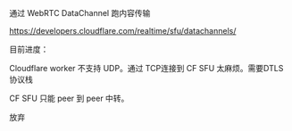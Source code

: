 通过 WebRTC DataChannel 跑内容传输

https://developers.cloudflare.com/realtime/sfu/datachannels/

目前进度： 

Cloudflare worker 不支持 UDP。通过 TCP连接到 CF SFU 太麻烦。需要DTLS协议栈

CF SFU 只能  peer 到 peer 中转。

放弃
